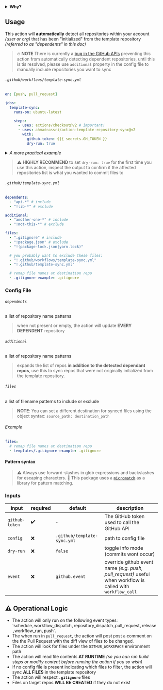 <details>
  <summary><strong>Why?</strong></summary>

The [Template Repository](https://docs.github.com/en/github/creating-cloning-and-archiving-repositories/creating-a-template-repository) feature is a great way to accelerate creation of new projects.

However, after you "use" the template for first time, the two repositories will forever be out of sync _(any changes made to the template repository will not be reflected in the project repository)_

</details>

## Usage

This action will **automatically** detect all repositories within your account _(user or org)_ that has been "initialized" from the template repository _(referred to as "dependents" in this doc)_

> :fire: **NOTE** There is currently a [bug in the GitHub APIs](https://github.com/github/docs/issues/4894) preventing this action from automatically detecting dependent repositories, until this is tis resolved, please use `additional` property in the config file to manually include repositories you want to sync

###### `.github/workflows/template-sync.yml`

```yaml
on: [push, pull_request]

jobs:
  template-sync:
    runs-on: ubuntu-latest

    steps:
      - uses: actions/checkout@v2 # important!
      - uses: ahmadnassri/action-template-repository-sync@v2
        with:
          github-token: ${{ secrets.GH_TOKEN }}
          dry-run: true
```

<details>
  <summary><em>A more practical example</em></summary>

```yaml
name: template-sync

on:
  pull_request: # run on pull requests to preview changes before applying

  workflow_run: # setup this workflow as a dependency of others
    workflows: [test, release] # don't sync template unless tests and other important workflows have passed

jobs:
  template-sync:
    timeout-minutes: 20

    runs-on: ubuntu-latest

    steps:
      - uses: actions/checkout@v2
      - uses: ahmadnassri/action-workflow-run-wait@v1 # wait for workflow_run to be successful
      - uses: ahmadnassri/action-workflow-queue@v1 # avoid conflicts, by running this template one at a time
      - uses: ahmadnassri/action-template-repository-sync@v1
        with:
          github-token: ${{ secrets.GH_TOKEN }}
```

</details>

> :warning: **HIGHLY RECOMMEND** to set `dry-run: true` for the first time you use this action, inspect the output to confirm if the affected repositories list is what you wanted to commit files to

###### `.github/template-sync.yml`

```yaml
dependents:
  - "api-*" # include
  - "!lib-*" # exclude

additional:
  - "another-one-*" # include
  - "!not-this-*" # exclude

files:
  - ".gitignore" # include
  - "!package.json" # exclude
  - "!(package-lock.json|yarn.lock)"

  # you probably want to exclude these files:
  - "!.github/workflows/template-sync.yml"
  - "!.github/template-sync.yml"

  # remap file names at destination repo
  - .gitignore-example: .gitignore
```

### Config File

###### `dependents`

a list of repository name patterns

> when not present or empty, the action will update **EVERY DEPENDENT** repository

###### `additional`

a list of repository name patterns

> expands the list of repos **in addition to the detected dependant repos**, use this to sync repos that were not originally initialized from the template repository.

###### `files`

a list of filename patterns to include or exclude

> **NOTE**: You can set a different destination for synced files using the object syntax: `source_path: destination_path`

###### Example

```yaml
files:
  # remap file names at destination repo
  - templates/.gitignore-example: .gitignore
```

#### Pattern syntax

> :warning: Always use forward-slashes in glob expressions and backslashes for escaping characters.
> :book: This package uses a [`micromatch`](https://github.com/micromatch/micromatch) as a library for pattern matching.

### Inputs

| input          | required | default                     | description                                                                                                |
| -------------- | -------- | --------------------------- | ---------------------------------------------------------------------------------------------------------- |
| `github-token` | ✔️       | `-`                         | The GitHub token used to call the GitHub API                                                               |
| `config`       | ❌       | `.github/template-sync.yml` | path to config file                                                                                        |
| `dry-run`      | ❌       | `false`                     | toggle info mode (commits wont occur)                                                                      |
| `event`        | ❌       | `github.event`              | override github event name _(e.g. push, pull_request)_ useful when workflow is called with `workflow_call` |

## :warning: Operational Logic

- The action will only run on the following event types: 'schedule`,`workflow_dispatch`,`repository_dispatch`,`pull_request`,`release`,`workflow_run`,`push`.
- The when run in `pull_request`, the action will post post a comment on the the Pull Request with the diff view of files to be changed.
- The action will look for files under the `GITHUB_WORKSPACE` environment path
- The action will read file contents **AT RUNTIME** _(so you can run build steps or modify content before running the action if you so wish)_
- If no config file is present indicating which files to filter, the action will sync **ALL FILES** in the template repository
- The action will respect **`.gitignore`** files
- Files on target repos **WILL BE CREATED** if they do not exist
